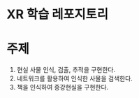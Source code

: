 # XR 학습 레포지토리

# 주제 
1. 현실 사물 인식, 검출, 추적을 구현한다. 
2. 네트워크를 활용하여 인식한 사물을 검색한다. 
3. 책을 인식하여 증강현실을 구현한다. 

